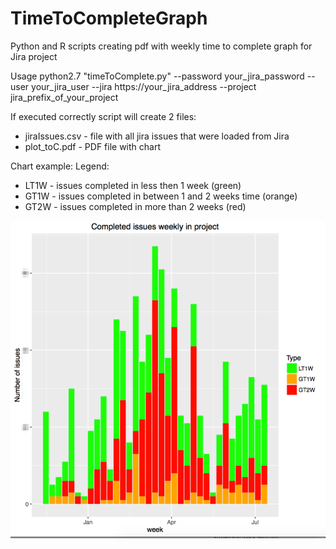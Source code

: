 # TimeToCompleteGraph
Python and R scripts creating pdf with weekly time to complete graph for Jira project

Usage
python2.7 "timeToComplete.py" --password your_jira_password --user your_jira_user --jira https://your_jira_address --project jira_prefix_of_your_project


If executed correctly script will create 2 files:
* jiraIssues.csv - file with all jira issues that were loaded from Jira
* plot_toC.pdf - PDF file with chart

Chart example:
Legend:
* LT1W - issues completed in less then 1 week (green)
* GT1W - issues completed in between 1 and 2 weeks time (orange)
* GT2W - issues completed in more than 2 weeks (red)

![alt example chart](https://github.com/robert-krasinski/TimeToCompleteGraph/blob/master/plot_toC_pdf__1_page__and_Screen_Shot_2016-07-13_at_16_01_05.png?raw=true)

